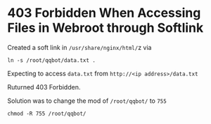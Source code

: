 # 403 Forbidden When Accessing Files in Webroot through Softlink #

Created a soft link in `/usr/share/nginx/html/`z via

```
ln -s /root/qqbot/data.txt .
```

Expecting to access `data.txt` from `http://<ip address>/data.txt`

Ruturned 403 Forbidden.

Solution was to change the mod of `/root/qqbot/` to `755`

```
chmod -R 755 /root/qqbot/
```
